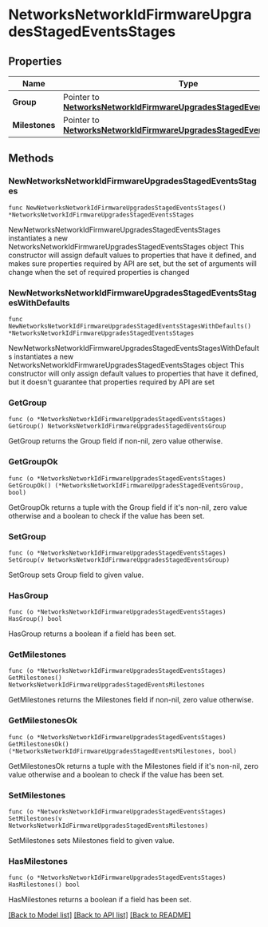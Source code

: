 # NetworksNetworkIdFirmwareUpgradesStagedEventsStages

## Properties

Name | Type | Description | Notes
------------ | ------------- | ------------- | -------------
**Group** | Pointer to [**NetworksNetworkIdFirmwareUpgradesStagedEventsGroup**](NetworksNetworkIdFirmwareUpgradesStagedEventsGroup.md) |  | [optional] 
**Milestones** | Pointer to [**NetworksNetworkIdFirmwareUpgradesStagedEventsMilestones**](NetworksNetworkIdFirmwareUpgradesStagedEventsMilestones.md) |  | [optional] 

## Methods

### NewNetworksNetworkIdFirmwareUpgradesStagedEventsStages

`func NewNetworksNetworkIdFirmwareUpgradesStagedEventsStages() *NetworksNetworkIdFirmwareUpgradesStagedEventsStages`

NewNetworksNetworkIdFirmwareUpgradesStagedEventsStages instantiates a new NetworksNetworkIdFirmwareUpgradesStagedEventsStages object
This constructor will assign default values to properties that have it defined,
and makes sure properties required by API are set, but the set of arguments
will change when the set of required properties is changed

### NewNetworksNetworkIdFirmwareUpgradesStagedEventsStagesWithDefaults

`func NewNetworksNetworkIdFirmwareUpgradesStagedEventsStagesWithDefaults() *NetworksNetworkIdFirmwareUpgradesStagedEventsStages`

NewNetworksNetworkIdFirmwareUpgradesStagedEventsStagesWithDefaults instantiates a new NetworksNetworkIdFirmwareUpgradesStagedEventsStages object
This constructor will only assign default values to properties that have it defined,
but it doesn't guarantee that properties required by API are set

### GetGroup

`func (o *NetworksNetworkIdFirmwareUpgradesStagedEventsStages) GetGroup() NetworksNetworkIdFirmwareUpgradesStagedEventsGroup`

GetGroup returns the Group field if non-nil, zero value otherwise.

### GetGroupOk

`func (o *NetworksNetworkIdFirmwareUpgradesStagedEventsStages) GetGroupOk() (*NetworksNetworkIdFirmwareUpgradesStagedEventsGroup, bool)`

GetGroupOk returns a tuple with the Group field if it's non-nil, zero value otherwise
and a boolean to check if the value has been set.

### SetGroup

`func (o *NetworksNetworkIdFirmwareUpgradesStagedEventsStages) SetGroup(v NetworksNetworkIdFirmwareUpgradesStagedEventsGroup)`

SetGroup sets Group field to given value.

### HasGroup

`func (o *NetworksNetworkIdFirmwareUpgradesStagedEventsStages) HasGroup() bool`

HasGroup returns a boolean if a field has been set.

### GetMilestones

`func (o *NetworksNetworkIdFirmwareUpgradesStagedEventsStages) GetMilestones() NetworksNetworkIdFirmwareUpgradesStagedEventsMilestones`

GetMilestones returns the Milestones field if non-nil, zero value otherwise.

### GetMilestonesOk

`func (o *NetworksNetworkIdFirmwareUpgradesStagedEventsStages) GetMilestonesOk() (*NetworksNetworkIdFirmwareUpgradesStagedEventsMilestones, bool)`

GetMilestonesOk returns a tuple with the Milestones field if it's non-nil, zero value otherwise
and a boolean to check if the value has been set.

### SetMilestones

`func (o *NetworksNetworkIdFirmwareUpgradesStagedEventsStages) SetMilestones(v NetworksNetworkIdFirmwareUpgradesStagedEventsMilestones)`

SetMilestones sets Milestones field to given value.

### HasMilestones

`func (o *NetworksNetworkIdFirmwareUpgradesStagedEventsStages) HasMilestones() bool`

HasMilestones returns a boolean if a field has been set.


[[Back to Model list]](../README.md#documentation-for-models) [[Back to API list]](../README.md#documentation-for-api-endpoints) [[Back to README]](../README.md)


